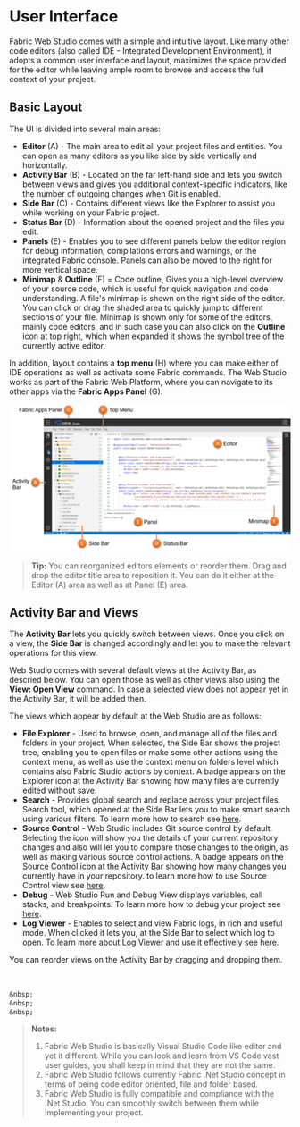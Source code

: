 # User Interface

Fabric Web Studio comes with a simple and intuitive layout. Like many other code editors (also called IDE - Integrated Development Environment), it adopts a common user interface and layout,  maximizes the space provided for the editor while leaving ample room to browse and access the full context of your project.



## Basic Layout

 The UI is divided into several main areas:

* **Editor** (A) - The main area to edit all your project files and entities. You can open as many editors as you like side by side vertically and horizontally.
* **Activity Bar** (B) -  Located on the far left-hand side and lets you switch between views and gives you additional context-specific indicators, like the number of outgoing changes when Git is enabled.
* **Side Bar** (C) - Contains different views like the Explorer to assist you while working on your Fabric project.
* **Status Bar** (D) - Information about the opened project and the files you edit.
* **Panels** (E) - Enables you to see different panels below the editor region for debug information, compilations errors and warnings, or the integrated Fabric console. Panels can also be moved to the right for more vertical space.
* **Minimap** & **Outline** (F) = Code outline, Gives you a high-level overview of your source code, which is useful for quick navigation and code understanding. A file's minimap is shown on the right side of the editor. You can click or drag the shaded area to quickly jump to different sections of your file. Minimap is shown only for some of the editors, mainly code editors, and in such case you can also click on the **Outline** icon at top right, which when expanded it shows the symbol tree of the currently active editor.



In addition, layout contains a **top menu** (H) where you can make either of IDE operations as well as activate some Fabric commands. The Web Studio works as part of the Fabric Web Platform, where you can navigate to its other apps via the **Fabric Apps Panel** (G).  



![basic layout](images/1_main_ui.png)



>**Tip:** You can reorganized editors elements or reorder them. Drag and drop the editor title area to reposition it. You can do it either at the Editor (A) area as well as at Panel (E) area.



## Activity Bar and Views

The **Activity Bar** lets you quickly switch between views. Once you click on a view, the **Side Bar** is changed accordingly and let you to make the relevant operations for this view. 

Web Studio comes with several default views at the Activity Bar, as descried below. You can open those as well as other views also using the **View: Open View** command. In case a selected view does not appear yet in the Activity Bar, it will be added then. 

The views which appear by default at the Web Studio are as follows:

* **File Explorer** - Used to browse, open, and manage all of the files and folders in your project. When selected, the Side Bar shows the project tree, enabling you to open files or make some other actions using the context menu, as well as use the context menu on folders level which contains also Fabric Studio actions by context. A badge appears on the Explorer icon at the Activity Bar showing how many files are currently edited without save. 
* **Search** - Provides global search and replace across your project files.  Search tool, which opened at the Side Bar lets you to make smart search using various filters. To learn more how to search see [here]().
* **Source Control** - Web Studio includes Git source control by default. Selecting the icon will show you the details of your current repository changes and also will let you to compare those changes to the origin, as well as making various source control actions. A badge appears on the Source Control icon at the Activity Bar showing how many changes you currently have in your repository. to learn more how to use Source Control view see [here]().
* **Debug** - Web Studio Run and Debug View displays variables, call stacks, and breakpoints. To learn more how to debug your project see [here]().
* **Log Viewer** - Enables to select and view Fabric logs, in rich and useful mode. When clicked it lets you, at the Side Bar to select which log to open. To learn more about Log Viewer and use it effectively see [here]().



You can reorder views on the Activity Bar by dragging and dropping them.  

<br/>

```
&nbsp;
&nbsp;
&nbsp;
```

>**Notes:** 
>
>1. Fabric Web Studio is basically Visual Studio Code like editor and yet it different. While you can look and learn from VS Code vast user guides, you shall keep in mind that they are not the same.
>2. Fabric Web Studio follows currently Fabric .Net Studio concept in terms of being code editor oriented, file and folder based.
>3. Fabric Web Studio is fully compatible and compliance with the .Net Studio. You can smoothly switch between them while implementing your project.
